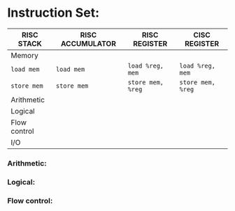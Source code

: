 # Instruction Set:

| RISC STACK | RISC ACCUMULATOR | RISC REGISTER | CISC REGISTER |
|------------|------------------|---------------|---------------|
| Memory |   |   |   |
| ```load mem``` | ```load mem``` | ```load %reg, mem``` | ```load %reg, mem``` |
| ```store mem``` | ```store mem``` | ```store mem, %reg``` | ```store mem, %reg``` |
| Arithmetic |   |   |   |
| Logical |   |   |   |
| Flow control |   |   |   |
| I/O |   |   |   |







### Arithmetic:

### Logical:

### Flow control:
